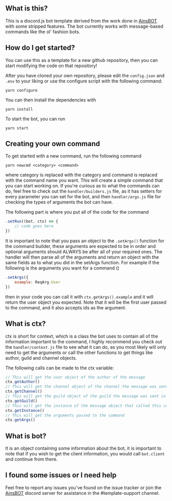 ## What is this?
This is a discord.js bot template derived from the work done in [AinsBOT](https://github.com/AI-nsley69/AinsBOT) with some stripped features. The bot currently works with message-based commands like the ol' fashion bots.

## How do I get started?
You can use this as a template for a new github repository, then you can start modifying the code on that repository!

After you have cloned your own repository, please edit the `config.json` and `.env` to your liking or use the configure script with the following command:
```
yarn configure
```

You can then install the dependencies with 
```
yarn install
```

To start the bot, you can run
```
yarn start
```


## Creating your own command
To get started with a new command, run the following command
```
yarn newcmd <category> <command>
```
where category is replaced with the category and command is replaced with the command name you want. This will create a simple command that you can start working on. If you're curious as to what the commands can do, feel free to check out the `handler/builders.js` file, as it has setters for every parameter you can set for the bot, and then `handler/args.js` file for checking the types of arguments the bot can have.

The following part is where you put all of the code for the command
```js
.setRun((bot, ctx) => {
    // code goes here
})
```

It is important to note that you pass an object to the `.setArgs()` function for the command builder, these arguments are expected to be in order and optional arguments should ALWAYS be after all of your required ones. The handler will then parse all of the arguments and return an object with the same fields as to what you did in the setArgs function. For example if the following is the arguments you want for a command ()
```js
.setArgs({
    example: ReqArg.User
})
```
then in your code you can call it with `ctx.getArgs().example` and it will return the user object you expected. Note that it will be the first user passed to the command, and it also accepts ids as the argument. 

## What is ctx?
ctx is short for context, which is a class the bot uses to contain all of the information important to the command, I highly recommend you check out the `handler/context.js` file to see what it can do, as you most likely will only need to get the arguments or call the other functions to get things like author, guild and channel objects.

The following calls can be made to the ctx variable:
```js
// This will get the user object of the author of the message
ctx.getAuthor()
// This will get the channel object of the channel the message was sent in
ctx.getChannel()
// This will get the guild object of the guild the message was sent in
ctx.getGuild()
// This will get the instance of the message object that called this command
ctx.getInstance()
// This will get the arguments passed to the command
ctx.getArgs()
```

## What is bot?
It is an object containing some information about the bot, it is important to note that if you wish to get the client information, you would call `bot.client` and continue from there.

## I found some issues or I need help
Feel free to report any issues you've found on the issue tracker or join the [AinsBOT](https://discord.gg/GBN3xdbSMR) discord server for assistance in the #template-support channel.